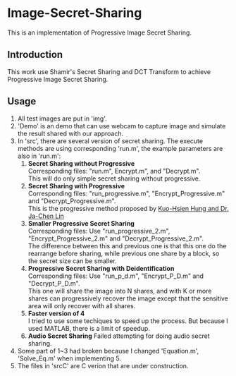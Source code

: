 # Image-Secret-Sharing

This is an implementation of Progressive Image Secret Sharing.

## Introduction

This work use Shamir's Secret Sharing and DCT Transform to achieve Progressive Image Secret Sharing.

## Usage

1. All test images are put in 'img'.
2. 'Demo' is an demo that can use webcam to capture image and simulate the result shared with our approach.
3. In 'src', there are several version of secret sharing.
   The execute methods are using corresponding 'run.m', the example parameters are also in 'run.m':
   1. **Secret Sharing without Progressive**  
     Corresponding files: "run.m", Encrypt.m", and "Decrypt.m".  
     This will do only simple secret sharing without progressive.  
   2. **Secret Sharing with Progressive**  
     Corresponding files: "run_progressive.m", "Encrypt_Progressive.m" and "Decrypt_Progressive.m".  
     This is the progressive method proposed by [Kuo-Hsien Hung and Dr. Ja-Chen Lin](http://140.113.39.130/cdrfb3/record/nctu/#NT910394026)  
   3. **Smaller Progressive Secret Sharing**  
     Corresponding files: Use "run_progressive_2.m", "Encrypt_Progressive_2.m" and "Decrypt_Progressive_2.m".  
     The difference between this and previous one is that this one do the rearrange before sharing, while previous one share by a block, so the secret size can be smaller.  
   4. **Progressive Secret Sharing with Deidentification**  
     Corresponding files: Use "run_p_d.m", "Encrypt_P_D.m" and "Decrypt_P_D.m".  
     This one will share the image into N shares, and with K or more shares can progressively recover the image except that the sensitive area will only recover with all shares.  
   5. **Faster version of 4**  
     I tried to use some techiques to speed up the process.  But because I used MATLAB, there is a limit of speedup.
   6. **Audio Secret Sharing**
     Failed attempting for doing audio secret sharing.
4. Some part of 1~3 had broken because I changed 'Equation.m', 'Solve_Eq.m' when implementing 5.
5. The files in 'srcC' are C verion that are under construction.
